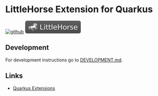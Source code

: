 # LittleHorse Extension for Quarkus

<a href="https://github.com/littlehorse-enterprises/lh-quarkus"><img alt="github" src="https://img.shields.io/badge/GitHub-blue?logo=github&logoColor=white"></a>
<a href="https://littlehorse.io/"><img alt="littlehorse" src="https://raw.githubusercontent.com/littlehorse-enterprises/littlehorse/refs/heads/master/img/badges/gray.svg"/></a>

## Development

For development instructions go to [DEVELOPMENT.md](DEVELOPMENT.md).

## Links

- [Quarkus Extensions](https://quarkus.io/guides/writing-extensions)
